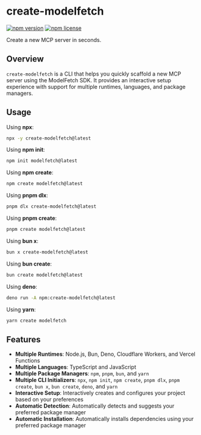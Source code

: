 # create-modelfetch

[![npm version](https://img.shields.io/npm/v/create-modelfetch.svg)](https://www.npmjs.com/package/create-modelfetch)
[![npm license](https://img.shields.io/npm/l/create-modelfetch.svg)](https://www.npmjs.com/package/create-modelfetch)

Create a new MCP server in seconds.

## Overview

`create-modelfetch` is a CLI that helps you quickly scaffold a new MCP server using the ModelFetch SDK. It provides an interactive setup experience with support for multiple runtimes, languages, and package managers.

## Usage

Using **npx**:

```bash
npx -y create-modelfetch@latest
```

Using **npm init**:

```bash
npm init modelfetch@latest
```

Using **npm create**:

```bash
npm create modelfetch@latest
```

Using **pnpm dlx**:

```bash
pnpm dlx create-modelfetch@latest
```

Using **pnpm create**:

```bash
pnpm create modelfetch@latest
```

Using **bun x**:

```bash
bun x create-modelfetch@latest
```

Using **bun create**:

```bash
bun create modelfetch@latest
```

Using **deno**:

```bash
deno run -A npm:create-modelfetch@latest
```

Using **yarn**:

```bash
yarn create modelfetch
```

## Features

- **Multiple Runtimes**: Node.js, Bun, Deno, Cloudflare Workers, and Vercel Functions
- **Multiple Languages**: TypeScript and JavaScript
- **Multiple Package Managers**: `npm`, `pnpm`, `bun`, and `yarn`
- **Multiple CLI Initializers**: `npx`, `npm init`, `npm create`, `pnpm dlx`, `pnpm create`, `bun x`, `bun create`, `deno`, and `yarn`
- **Interactive Setup**: Interactively creates and configures your project based on your preferences
- **Automatic Detection**: Automatically detects and suggests your preferred package manager
- **Automatic Installation**: Automatically installs dependencies using your preferred package manager
